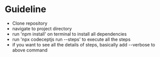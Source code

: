 # Guideline 
- Clone repository
- navigate to project directory
- run 'npm install' on terminal to install all dependencies
- run 'npx codeceptjs run --steps' to execute all the steps
- if you want to see all the details of steps, basically add --verbose to above command
